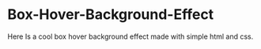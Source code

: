 # Box-Hover-Background-Effect
Here Is a cool box hover background effect made with simple html and css.
